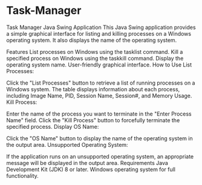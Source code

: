 # Task-Manager
Task Manager Java Swing Application
This Java Swing application provides a simple graphical interface for listing and killing processes on a Windows operating system. It also displays the name of the operating system.

Features
List processes on Windows using the tasklist command.
Kill a specified process on Windows using the taskkill command.
Display the operating system name.
User-friendly graphical interface.
How to Use
List Processes:

Click the "List Processes" button to retrieve a list of running processes on a Windows system.
The table displays information about each process, including Image Name, PID, Session Name, Session#, and Memory Usage.
Kill Process:

Enter the name of the process you want to terminate in the "Enter Process Name" field.
Click the "Kill Process" button to forcefully terminate the specified process.
Display OS Name:

Click the "OS Name" button to display the name of the operating system in the output area.
Unsupported Operating System:

If the application runs on an unsupported operating system, an appropriate message will be displayed in the output area.
Requirements
Java Development Kit (JDK) 8 or later.
Windows operating system for full functionality.
